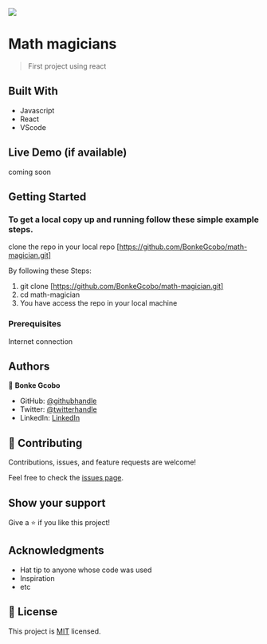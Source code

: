 ![](https://img.shields.io/badge/Microverse-blueviolet)

# Math magicians

> First project using react


## Built With

- Javascript
- React
- VScode

## Live Demo (if available)

coming soon

## Getting Started


### To get a local copy up and running follow these simple example steps.
clone the repo in your local repo [https://github.com/BonkeGcobo/math-magician.git]  

By following these Steps:  
 1) git clone [https://github.com/BonkeGcobo/math-magician.git]    
 2) cd math-magician 
 3) You have access the repo in your local machine    

### Prerequisites
 Internet connection




## Authors

👤 **Bonke Gcobo**

- GitHub: [@githubhandle](https://github.com/bonkegcobo)
- Twitter: [@twitterhandle](https://twitter.com/bonkegcobo)
- LinkedIn: [LinkedIn](https://linkedin.com/in/bonkegcobo)


## 🤝 Contributing

Contributions, issues, and feature requests are welcome!

Feel free to check the [issues page](../../issues/).

## Show your support

Give a ⭐️ if you like this project!

## Acknowledgments

- Hat tip to anyone whose code was used
- Inspiration
- etc

## 📝 License

This project is [MIT](./MIT.md) licensed.
